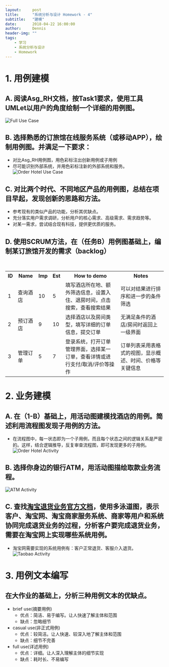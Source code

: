 ```yaml
---
layout:     post
title:      "系统分析与设计 Homework - 4"
subtitle:   "建模"
date:       2018-04-22 16:00:00
author:     Dennis
header-img: ""
tags:
    - 学习
    - 系统分析与设计
    - Homework
---
```


# 1. 用例建模
## A. 阅读Asg_RH文档，按Task1要求，使用工具UMLet以用户的角度绘制一个详细的用例图。
![Full Use Case](/img/in-post/SSAD-homework/hw4/Asg-RH用例图.png)

## B. 选择熟悉的订旅馆在线服务系统（或移动APP），绘制用例图。并满足一下要求：
- 对比Asg_RH用例图，用色彩标注出创新用例或子用例
- 尽可能识别外部系统，并用色彩标注新的外部系统和服务。
![Order Hotel Use Case](/img/in-post/SSAD-homework/hw4/去哪儿用例图.png)

## C. 对比两个时代、不同地区产品的用例图，总结在项目早起，发现创新的思路和方法。

- 参考现有的类似产品的功能，分析其优缺点。
- 充分落实用户需求调研，分析用户的核心需求、高级需求、需求趋势等。
- 对某一需求，尝试结合现有科技，提供更优质的服务。

## D. 使用SCRUM方法，在（任务B）用例图基础上，编制某订旅馆开发的需求（backlog）
<table>
    <tr>
        <th>ID</th>
        <th>Name</th>
        <th>Imp</th>
        <th>Est</th>
        <th>How to demo</th>
        <th>Notes</th>
    </tr>
    <tr>
        <td>1</td>
        <td>查询酒店</td>
        <td>10</td>
        <td>5</td>
        <td>填写酒店所在地、额外筛选信息，设置入住、退房时间，点击搜索，查看搜索结果</td>
        <td>可以对结果进行排序和进一步的条件筛选</td>
    </tr>
    <tr>
        <td>2</td>
        <td>预订酒店</td>
        <td>9</td>
        <td>10</td>
        <td>选择酒店以及房间类型，填写详细的订单信息，提交订单</td>
        <td>无满足条件的酒店/房间时返回上一级界面</td>
    </tr>
    <tr>
        <td>3</td>
        <td>管理订单</td>
        <td>5</td>
        <td>7</td>
        <td>登录系统，打开订单管理界面，选择某一订单，查看详情或进行支付/取消/评价等操作</td>
        <td>订单列表采用表格式的视图，显示概述、时间、价格等关键信息</td>
    </tr>
</table>

# 2. 业务建模
## A. 在（1-B）基础上，用活动图建模找酒店的用例。简述利用流程图发现子用例的方法。
- 在流程图中，每一状态即为一个子用例，而且每个状态之间的逻辑关系是严密的。这样，结合逻辑推导，反复审查流程图，即可发现更多的子用例。
![Order Hotel Activity](/img/in-post/SSAD-homework/hw4/去哪儿活动图.png)

## B. 选择你身边的银行ATM，用活动图描绘取款业务流程。
![ATM Activity](/img/in-post/SSAD-homework/hw4/ATM取款活动图.png)

## C. 查找[淘宝退货业务官方文档](https://consumerservice.taobao.com/self-help#page=issue-detail&knowledgeId=1119776)，使用多泳道图，表示客户、淘宝网、淘宝商家服务系统、商家等用户和系统协同完成退货业务的过程，分析客户要完成退货业务，需要在淘宝网上实现哪些系统用例。
- 淘宝网需要实现的系统用例有：客户正常退货、客服介入退货。
![Taobao Activity](/img/in-post/SSAD-homework/hw4/淘宝退货活动图.png)

# 3. 用例文本编写
## 在大作业的基础上，分析三种用例文本的优缺点。
- brief use(摘要用例)
  - 优点：简洁、易于编写。让人快速了解主体和范围
  - 缺点：忽略细节
- casual use(非正式用例)
  - 优点：较简洁。让人快速、较深入地了解主体和范围
  - 缺点：细节不完善
- full use(详述用例)
  - 优点：详细。让人深入理解主体的细节实现
  - 缺点：耗时长、不易编写
